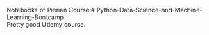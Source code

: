 Notebooks of Pierian Course:# Python-Data-Science-and-Machine-Learning-Bootcamp   
Pretty good Udemy course.
